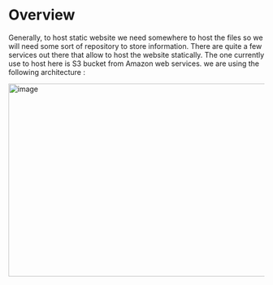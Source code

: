 # Overview
Generally, to host static website we need somewhere to host the files so we will need some sort of repository to store information. There are quite a few services out there that allow to host the website statically. The one currently use to host here is S3 bucket from Amazon web services. we are using the following architecture :

<img width="603" height="379" alt="image" src="https://github.com/user-attachments/assets/24a165b9-343e-4bab-922f-f80697877764" />




